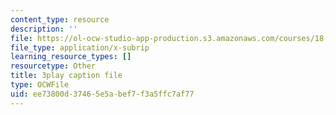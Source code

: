 ```yaml
---
content_type: resource
description: ''
file: https://ol-ocw-studio-app-production.s3.amazonaws.com/courses/18-01sc-single-variable-calculus-fall-2010/ee73800d37465e5abef7f3a5ffc7af77_JXPe2J069c.vtt
file_type: application/x-subrip
learning_resource_types: []
resourcetype: Other
title: 3play caption file
type: OCWFile
uid: ee73800d-3746-5e5a-bef7-f3a5ffc7af77
---
```

